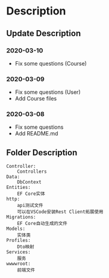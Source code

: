 # Description

## Update Description

### 2020-03-10
* Fix some questions (Course)

### 2020-03-09
* Fix some questions (User)
* Add Course files

### 2020-03-08
* Fix some questions
* Add README.md

## Folder Description
    Controller:
        Controllers
    Data:
        DbContext
    Entities:
        EF Core实体
    http:
        api测试文件
        可以在VSCode安装Rest Client拓展使用
    Migrations:
        EF Core自动生成的文件
    Models:
        实体类
    Profiles:
        Dto映射
    Services:
        服务
    wwwwroot:
        前端文件